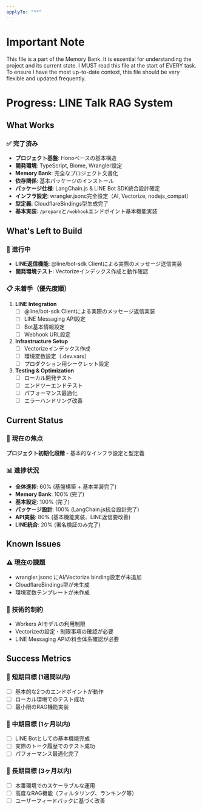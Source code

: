 ```yaml
---
applyTo: "**"
---
```

# Important Note
This file is a part of the Memory Bank. It is essential for understanding the project and its current state. I MUST read this file at the start of EVERY task.
To ensure I have the most up-to-date context, this file should be very flexible and updated frequently.

# Progress: LINE Talk RAG System

## What Works
### ✅ 完了済み
- **プロジェクト基盤**: Honoベースの基本構造
- **開発環境**: TypeScript, Biome, Wrangler設定
- **Memory Bank**: 完全なプロジェクト文書化
- **依存関係**: 基本パッケージのインストール
- **パッケージ仕様**: LangChain.js & LINE Bot SDK統合設計確定
- **インフラ設定**: wrangler.jsonc完全設定（AI, Vectorize, nodejs_compat）
- **型定義**: CloudflareBindings型生成完了
- **基本実装**: `/prepare`と`/webhook`エンドポイント基本機能実装

## What's Left to Build
### 🔄 進行中
- **LINE返信機能**: @line/bot-sdk Clientによる実際のメッセージ送信実装
- **開発環境テスト**: Vectorizeインデックス作成と動作確認

### 📋 未着手（優先度順）
1. **LINE Integration**
   - [ ] @line/bot-sdk Clientによる実際のメッセージ返信実装
   - [ ] LINE Messaging API設定
   - [ ] Bot基本情報設定
   - [ ] Webhook URL設定

2. **Infrastructure Setup**
   - [ ] Vectorizeインデックス作成
   - [ ] 環境変数設定（.dev.vars）
   - [ ] プロダクション用シークレット設定

3. **Testing & Optimization**
   - [ ] ローカル開発テスト
   - [ ] エンドツーエンドテスト
   - [ ] パフォーマンス最適化
   - [ ] エラーハンドリング改善

## Current Status
### 🎯 現在の焦点
**プロジェクト初期化段階** - 基本的なインフラ設定と型定義

### 📊 進捗状況
- **全体進捗**: 60% (基盤構築 + 基本実装完了)
- **Memory Bank**: 100% (完了)
- **基本設定**: 100% (完了)
- **パッケージ設計**: 100% (LangChain.js統合設計完了)
- **API実装**: 80% (基本機能実装、LINE返信要改善)
- **LINE統合**: 20% (署名検証のみ完了)

## Known Issues
### ⚠️ 現在の課題
- wrangler.jsonc にAI/Vectorize binding設定が未追加
- CloudflareBindings型が未生成
- 環境変数テンプレートが未作成

### 🔧 技術的制約
- Workers AIモデルの利用制限
- Vectorizeの設定・制限事項の確認が必要
- LINE Messaging APIの料金体系確認が必要

## Success Metrics
### 🎯 短期目標 (1週間以内)
- [ ] 基本的な2つのエンドポイントが動作
- [ ] ローカル環境でのテスト成功
- [ ] 最小限のRAG機能実装

### 🎯 中期目標 (1ヶ月以内)
- [ ] LINE Botとしての基本機能完成
- [ ] 実際のトーク履歴でのテスト成功
- [ ] パフォーマンス最適化完了

### 🎯 長期目標 (3ヶ月以内)
- [ ] 本番環境でのスケーラブルな運用
- [ ] 高度なRAG機能（フィルタリング、ランキング等）
- [ ] ユーザーフィードバックに基づく改善
